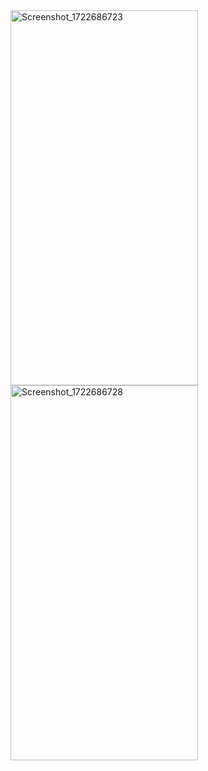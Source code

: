 <img src="https://github.com/user-attachments/assets/35e1f26a-8e49-4f93-8127-39e4f92a986e" alt="Screenshot_1722686723" width="300" height="600">
<img src="https://github.com/user-attachments/assets/7447ecc1-7706-414a-9c9f-58b29ca5df32" alt="Screenshot_1722686728" width="300" height="600">
